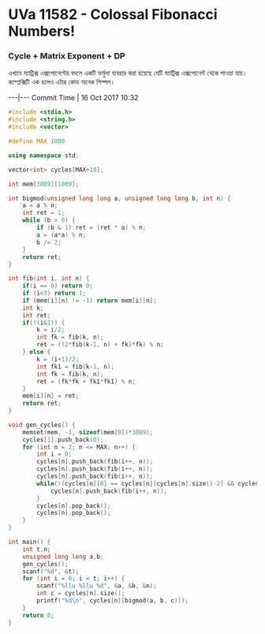# UVa 11582 - Colossal Fibonacci Numbers!

### Cycle + Matrix Exponent + DP

এখানে ম্যাট্রিক্স এক্সপোনেন্টের বদলে একটি ফর্মুলা ব্যবহার করা হয়েছে যেটি ম্যাট্রিক্স এক্সপোনেন্ট থেকে পাওয়া যায়।কম্প্লেক্সিটি এক হলেও এটার কোড অনেক সিম্পল।


---|---
Commit Time | 16 Oct 2017 10:32

```cpp
#include <stdio.h>
#include <string.h>
#include <vector>

#define MAX 1000

using namespace std;

vector<int> cycles[MAX+10];

int mem[3009][1009];

int bigmod(unsigned long long a, unsigned long long b, int n) {
    a = a % n;
    int ret = 1;
    while (b > 0) {
        if (b & 1) ret = (ret * a) % n;
        a = (a*a) % n;
        b /= 2;
    }
    return ret;
}

int fib(int i, int n) {
    if(i == 0) return 0;
    if (i<3) return 1;
    if (mem[i][n] != -1) return mem[i][n];
    int k;
    int ret;
    if(!(i&1)) {
        k = i/2;
        int fk = fib(k, n);
        ret = ((2*fib(k-1, n) + fk)*fk) % n;
    } else {
        k = (i+1)/2;
        int fk1 = fib(k-1, n);
        int fk = fib(k, n);
        ret = (fk*fk + fk1*fk1) % n;
    }
    mem[i][n] = ret;
    return ret;
}

void gen_cycles() {
    memset(mem, -1, sizeof(mem[0])*3009);
    cycles[1].push_back(0);
    for (int n = 2; n <= MAX; n++) {
        int i = 0;
        cycles[n].push_back(fib(i++, n));
        cycles[n].push_back(fib(i++, n));
        cycles[n].push_back(fib(i++, n));
        while(!(cycles[n][0] == cycles[n][cycles[n].size()-2] && cycles[n][1] == cycles[n].back())) {
            cycles[n].push_back(fib(i++, n));
        }
        cycles[n].pop_back();
        cycles[n].pop_back();
    }
}

int main() {
    int t,n;
    unsigned long long a,b;
    gen_cycles();
    scanf("%d", &t);
    for (int i = 0; i < t; i++) {
        scanf("%llu %llu %d", &a, &b, &n);
        int c = cycles[n].size();
        printf("%d\n", cycles[n][bigmod(a, b, c)]);
    }
    return 0;
}

```
